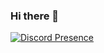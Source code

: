 ### Hi there 👋

[![Discord Presence](https://lanyard-profile-readme.vercel.app/api/760226522904395786)](https://discord.com/users/760226522904395786)
